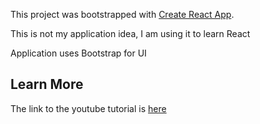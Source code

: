 This project was bootstrapped with [Create React App](https://github.com/facebook/create-react-app).

This is not my application idea, I am using it to learn React

Application uses Bootstrap for UI

## Learn More

The link to the youtube tutorial is [here](https://www.youtube.com/watch?v=MQVdgu8cpqU)